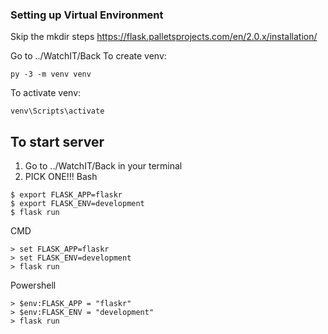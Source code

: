### Setting up Virtual Environment

Skip the mkdir steps
https://flask.palletsprojects.com/en/2.0.x/installation/

Go to ../WatchIT/Back
To create venv:
```
py -3 -m venv venv
```

To activate venv:
```
venv\Scripts\activate
```

## To start server
1. Go to ../WatchIT/Back in your terminal
2. PICK ONE!!!
Bash
```
$ export FLASK_APP=flaskr
$ export FLASK_ENV=development
$ flask run
```
CMD
```
> set FLASK_APP=flaskr
> set FLASK_ENV=development
> flask run
```
Powershell
```
> $env:FLASK_APP = "flaskr"
> $env:FLASK_ENV = "development"
> flask run
```

